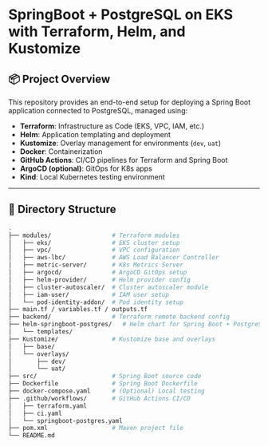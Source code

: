 # SpringBoot + PostgreSQL on EKS with Terraform, Helm, and Kustomize

## 📦 Project Overview

This repository provides an end-to-end setup for deploying a Spring Boot application connected to PostgreSQL, managed using:

- **Terraform**: Infrastructure as Code (EKS, VPC, IAM, etc.)
- **Helm**: Application templating and deployment
- **Kustomize**: Overlay management for environments (`dev`, `uat`)
- **Docker**: Containerization
- **GitHub Actions**: CI/CD pipelines for Terraform and Spring Boot
- **ArgoCD (optional)**: GitOps for K8s apps
- **Kind**: Local Kubernetes testing environment

---

## 🔧 Directory Structure

```bash
.
├── modules/                 # Terraform modules
│   ├── eks/                 # EKS cluster setup
│   ├── vpc/                 # VPC configuration
│   ├── aws-lbc/             # AWS Load Balancer Controller
│   ├── metric-server/       # K8s Metrics Server
│   ├── argocd/              # ArgoCD GitOps setup
│   ├── helm-provider/       # Helm provider config
│   ├── cluster-autoscaler/  # Cluster autoscaler module
│   ├── iam-user/            # IAM user setup
│   └── pod-identity-addon/  # Pod identity setup
├── main.tf / variables.tf / outputs.tf
├── backend/                 # Terraform remote backend config
├── helm-springboot-postgres/   # Helm chart for Spring Boot + PostgreSQL
│   └── templates/
├── Kustomize/               # Kustomize base and overlays
│   ├── base/
│   └── overlays/
│       ├── dev/
│       └── uat/
├── src/                     # Spring Boot source code
├── Dockerfile               # Spring Boot Dockerfile
├── docker-compose.yaml      # (Optional) Local testing
├── .github/workflows/       # GitHub Actions CI/CD
│   ├── terraform.yaml
│   ├── ci.yaml
│   └── springboot-postgres.yaml
├── pom.xml                  # Maven project file
└── README.md
